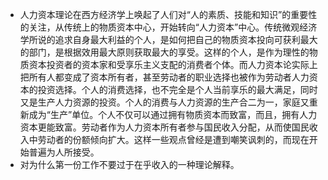 - 人力资本理论在西方经济学上唤起了人们对“人的素质、技能和知识”的重要性的关注，从传统上的物质资本中心，开始转向“人力资本”中心。传统微观经济学所说的追求自身最大利益的个人，是如何把自己的物质资本投向可获利最大的部门，是根据效用最大原则获取最大的享受。这样的个人，是作为理性的物质资本投资者的资本家和受享乐主义支配的消费者个体。而人力资本论实际上把所有人都变成了资本所有者，甚至劳动者的职业选择也被作为劳动者人力资本的投资选择。个人的消费选择，也不完全是个人当前享乐的最大满足，同时又是生产人力资源的投资。个人的消费与人力资源的生产合二为一，家庭又重新成为“生产”单位。个人不仅可以通过拥有物质资本而致富，而且，拥有人力资本更能致富。劳动者作为人力资本所有者参与国民收入分配，从而使国民收入中劳动者的份额倾向扩大。这样一些观点曾经是遭到嘲笑讽刺的，而现在开始普遍为人所接受。
- 对为什么第一份工作不要过于在乎收入的一种理论解释。
